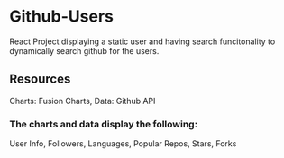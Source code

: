 # Github-Users

React Project displaying a static user and having search funcitonality to dynamically search github for the users.

## Resources

Charts: Fusion Charts, 
Data: Github API

### The charts and data display the following:

User Info, Followers, Languages, Popular Repos, Stars, Forks
